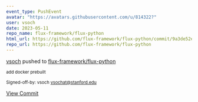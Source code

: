 ```yaml
---
event_type: PushEvent
avatar: "https://avatars.githubusercontent.com/u/814322?"
user: vsoch
date: 2023-05-11
repo_name: flux-framework/flux-python
html_url: https://github.com/flux-framework/flux-python/commit/9a3de52efe6de6ae41eff6044f59e0f853b6c495
repo_url: https://github.com/flux-framework/flux-python
---
```


<a href='https://github.com/vsoch' target='_blank'>vsoch</a> pushed to <a href='https://github.com/flux-framework/flux-python' target='_blank'>flux-framework/flux-python</a>

<small>add docker prebuilt

Signed-off-by: vsoch <vsochat@stanford.edu></small>

<a href='https://github.com/flux-framework/flux-python/commit/9a3de52efe6de6ae41eff6044f59e0f853b6c495' target='_blank'>View Commit</a>